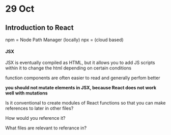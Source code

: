 # 29 Oct

## Introduction to React
npm = Node Path Manager (locally)
npx = (cloud based)

#### JSX
JSX is eventually compiled as HTML, but it allows you to add JS scripts within it to change the html depending on certain conditions

function components are often easier to read and generally perfom better

**you should not mutate elements in JSX, because React does not work well with mutations**

Is it conventional to create modules of React functions so that you can make references to later in other files?

How would you reference it?

What files are relevant to referance in?

```js


```